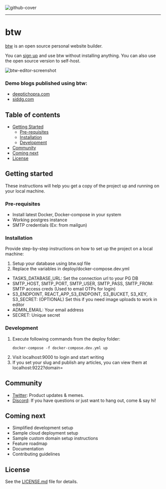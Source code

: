 ![github-cover](https://user-images.githubusercontent.com/70569022/233320406-da81d842-c0d9-4d63-938e-fe521203e4e0.png)

---

# btw 

[btw](https://btw.so) is an open source personal website builder. 

You can [sign up](https://btw.so) and use btw without installing anything. You can also use the open source version to self-host.

![btw-editor-screenshot](https://user-images.githubusercontent.com/70569022/233320021-e05c995f-4e4e-48a9-83de-f578d3662df1.png)


### Demo blogs published using btw:
-   [deeptichopra.com](https://www.deeptichopra.com/about)
-   [siddg.com](https://www.siddg.com/about)

## Table of contents

-   [Getting Started](#getting-started)
    -   [Pre-requisites](#pre-requisites)
    -   [Installation](#installation)
    -   [Development](#development)
-   [Community](#community)
-   [Coming next](#coming-next)
-   [License](#license)

## Getting started

These instructions will help you get a copy of the project up and running on your local machine.

### Pre-requisites

-   Install latest Docker, Docker-compose in your system
-   Working postgres instance
-   SMTP credentials (Ex: from mailgun)

### Installation

Provide step-by-step instructions on how to set up the project on a local machine:

1. Setup your database using btw.sql file
2. Replace the variables in deploy/docker-compose.dev.yml

-   TASKS_DATABASE_URL: Set the connection url to your PG DB
-   SMTP_HOST, SMTP_PORT, SMTP_USER, SMTP_PASS, SMTP_FROM: SMTP access creds (Used to email OTPs for login)
-   S3_ENDPOINT, REACT_APP_S3_ENDPOINT, S3_BUCKET, S3_KEY, S3_SECRET: (OPTIONAL) Set this if you need image uploads to work in editor
-   ADMIN_EMAIL: Your email address
-   SECRET: Unique secret

### Development

1. Execute following commands from the deploy folder:
    ```
    docker-compose -f docker-compose.dev.yml up
    ```
2. Visit localhost:9000 to login and start writing
3. If you set your slug and publish any articles, you can view them at localhost:9222?domain=<slug>

## Community
- [Twitter](https://twitter.com/btw_hq): Product updates & memes.
- [Discord](https://discord.gg/tDKK649e): If you have questions or just want to hang out, come & say hi!

## Coming next

-   Simplified development setup
-   Sample cloud deployment setup
-   Sample custom domain setup instructions
-   Feature roadmap
-   Documentation
-   Contributing guidelines

## License

See the [LICENSE.md](https://github.com/btw-so/btw/blob/main/LICENSE.md) file for details.
